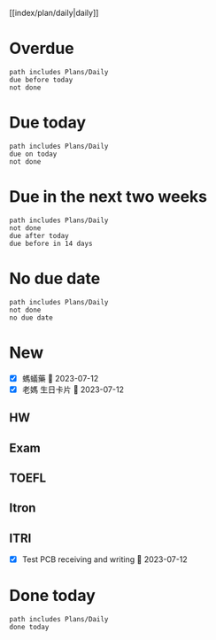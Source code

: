 [[index/plan/daily|daily]]
# Overdue
```tasks
path includes Plans/Daily
due before today
not done
```
# Due today
```tasks
path includes Plans/Daily
due on today
not done
```
# Due in the next two weeks
```tasks
path includes Plans/Daily
not done
due after today
due before in 14 days
```
# No due date
```tasks
path includes Plans/Daily
not done
no due date
```

# New
- [x] 螞蟻藥 📅 2023-07-12
- [x] 老媽 生日卡片 📅 2023-07-12
## HW
## Exam
## TOEFL
## Itron
## ITRI
- [x] Test PCB receiving and writing 📅 2023-07-12

# Done today
```tasks
path includes Plans/Daily
done today
```